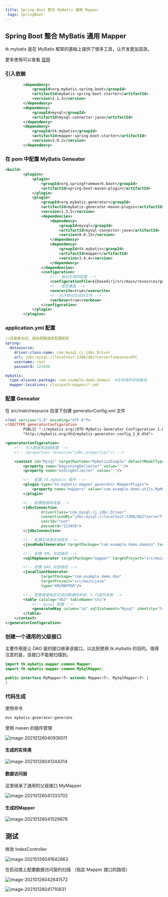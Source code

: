 ```yaml
---
title: Spring Boot 整合 MyBatis 通用 Mapper
 tags: SpringBoot
---
```


## Spring Boot 整合 MyBatis 通用 Mapper

tk.mybatis 是在 MyBatis 框架的基础上提供了很多工具，让开发更加高效。

更多使用可以查看 [官网](https://github.com/abel533/Mapper/wiki)



### 引入依赖

```xml
        <dependency>
            <groupId>org.mybatis.spring.boot</groupId>
            <artifactId>mybatis-spring-boot-starter</artifactId>
            <version>2.1.3</version>
        </dependency>
        <dependency>
            <groupId>mysql</groupId>
            <artifactId>mysql-connector-java</artifactId>
        </dependency>
        <dependency>
            <groupId>tk.mybatis</groupId>
            <artifactId>mapper-spring-boot-starter</artifactId>
            <version>2.0.2</version>
        </dependency>
```



### 在 pom 中配置 MyBatis Geneator

```xml
<build>
        <plugins>
            <plugin>
                <groupId>org.springframework.boot</groupId>
                <artifactId>spring-boot-maven-plugin</artifactId>
            </plugin>
            <plugin>
                <groupId>org.mybatis.generator</groupId>
                <artifactId>mybatis-generator-maven-plugin</artifactId>
                <version>1.3.5</version>
                <dependencies>
                    <dependency>
                        <groupId>mysql</groupId>
                        <artifactId>mysql-connector-java</artifactId>
                        <version>8.0.15</version>
                    </dependency>
                    <dependency>
                        <groupId>tk.mybatis</groupId>
                        <artifactId>mapper</artifactId>
                        <version>3.4.4</version>
                    </dependency>
                </dependencies>
                <configuration>
                    <!-- 自动生成的配置 -->
                    <configurationFile>${basedir}/src/main/resources/generatorConfig.xml</configurationFile>
                    <!-- 是否覆盖 -->
                    <overwrite>true</overwrite>
                    <!--允许移动生成的文件 -->
                    <verbose>true</verbose>
                </configuration>
            </plugin>
        </plugins>
```



### application.yml 配置

```yml
//后面做测试，提前把数据库配置配好
spring:
  datasource:
    driver-class-name: com.mysql.cj.jdbc.Driver
    url: jdbc:mysql://localhost:3306/db2?serverTimezone=UTC
    username: root
    password: 123456

mybatis:
  type-aliases-package: com.example.demo.domain  #实体类的存放路径
  mapper-locations: classpath:mapper/*.xml
```



### 配置 Geneator

在 src/main/resource 目录下创建 generatorConfig.xml 文件

```xml
<?xml version="1.0" encoding="UTF-8"?>
<!DOCTYPE generatorConfiguration
        PUBLIC "-//mybatis.org//DTD MyBatis Generator Configuration 1.0//EN"
        "http://mybatis.org/dtd/mybatis-generator-config_1_0.dtd">

<generatorConfiguration>
    <!-- 引入数据库连接配置 -->
    <!-- <properties resource="jdbc.properties"/> -->

    <context id="Mysql" targetRuntime="MyBatis3Simple" defaultModelType="flat">
        <property name="beginningDelimiter" value="`"/>
        <property name="endingDelimiter" value="`"/>

        <!-- 配置 tk.mybatis 插件 -->
        <plugin type="tk.mybatis.mapper.generator.MapperPlugin">
            <property name="mappers" value="com.example.demo.utils.MyMapper"/>
        </plugin>

        <!-- 配置数据库连接 -->
        <jdbcConnection
                driverClass="com.mysql.cj.jdbc.Driver"
                connectionURL="jdbc:mysql://localhost:3306/db2?serverTimezone=UTC"
                userId="root"
                password="123456">
        </jdbcConnection>

        <!-- 配置实体类存放路径 -->
        <javaModelGenerator targetPackage="com.example.demo.domain" targetProject="src/main/java"/>

        <!-- 配置 XML 存放路径 -->
        <sqlMapGenerator targetPackage="mapper" targetProject="src/main/resources"/>

        <!-- 配置 DAO 存放路径 -->
        <javaClientGenerator
                targetPackage="com.example.demo.dao"
                targetProject="src/main/java"
                type="XMLMAPPER"/>

        <!-- 配置需要指定生成的数据库和表，% 代表所有表 -->
        <table catalog="db2" tableName="stu">
            <!-- mysql 配置 -->
            <generatedKey column="id" sqlStatement="Mysql" identity="true"/>
        </table>
    </context>
</generatorConfiguration>
```



### 创建一个通用的父级接口

主要作用是让 DAO 层的接口继承该接口，以达到使用 tk.mybatis 的目的。值得注意的是，该接口不能被扫描到。

```java
import tk.mybatis.mapper.common.Mapper;
import tk.mybatis.mapper.common.MySqlMapper;

public interface MyMapper<T> extends Mapper<T>, MySqlMapper<T> {
}
```



### 代码生成

使用命令

```bash
mvn mybatis-generator:generate
```

使用 maven 的插件管理

![image-20210126040936011](https://raw.githubusercontent.com/spviancc/spviancc.github.io/master/assets/image-20210126040936011.png)



#### 生成的实体类

![image-20210126041244314](https://raw.githubusercontent.com/spviancc/spviancc.github.io/master/assets/image-20210126041244314.png)



#### 数据访问层

这里继承了通用的父级接口 MyMapper

![image-20210126041333702](https://raw.githubusercontent.com/spviancc/spviancc.github.io/master/assets/image-20210126041333702.png)



#### 生成的Mapper

![image-20210126041529678](https://raw.githubusercontent.com/spviancc/spviancc.github.io/master/assets/image-20210126041529678.png)



## 测试

修改 IndexController

![image-20210126041642863](https://raw.githubusercontent.com/spviancc/spviancc.github.io/master/assets/image-20210126041642863.png)



在启动类上配置数据访问层的扫描 （指定 Mapper 接口的路径）

![image-20210126042641572](https://raw.githubusercontent.com/spviancc/spviancc.github.io/master/assets/image-20210126042641572.png)

![image-20210126041710831](https://raw.githubusercontent.com/spviancc/spviancc.github.io/master/assets/image-20210126041710831.png)